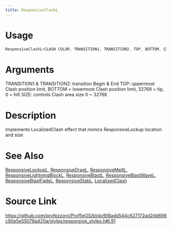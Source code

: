 ```yaml
---
title: ResponsiveClashL
---
```


# Usage
```cpp
ResponsiveClashL<CLASH COLOR, TRANSITION1, TRANSITION2, TOP, BOTTOM, SIZE>
```

# Arguments
TRANSITION1 & TRANSITION2: transition Begin & End
TOP: uppermost Clash position limit, BOTTOM = lowermost Clash position limit, 32768 = tip, 0 = hilt
SIZE: controls Clash area size 0 ~ 32768

# Description
Implements LocalizedClash effect that mimics ResponsiveLockup location and size

# See Also
[ResponsiveLockupL](/config/styles/ResponsiveLockupL.html), [ResponsiveDragL](/config/styles/ResponsiveDragL.html), [ResponsiveMeltL](/config/styles/ResponsiveMeltL.html), [ResponsiveLightningBlockL](/config/styles/ResponsiveLightningBlockL.html), [ResponsiveBlastL](/config/styles/ResponsiveBlastL.html), [ResponsiveBlastWaveL](/config/styles/ResponsiveBlastWaveL.html), [ResponsiveBlastFadeL](/config/styles/ResponsiveBlastFadeL.html), [ResponsiveStabL](/config/styles/ResponsiveStabL.html), [LocalizedClash](/config/styles/LocalizedClash.html)

# Source Link
https://github.com/profezzorn/ProffieOS/blob/6f8add544c627172ad2dd698c90e5e55078a420a/styles/responsive_styles.h#L91
